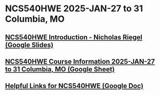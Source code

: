 # NCS540HWE 2025-JAN-27 to 31 Columbia, MO
## [NCS540HWE Introduction - Nicholas Riegel (Google Slides)](https://docs.google.com/presentation/d/1xNxTPAsbsyCG9Evn9vKkqPD9SkOpsoBtB9mbSOeYvIM/edit?usp=sharing)

## [NCS540HWE Course Information 2025-JAN-27 to 31 Columbia, MO (Google Sheet)](https://docs.google.com/document/d/10BNhmTMcDNVKwmIK8Owhrehymq2TrtbPbQV6gQPCRB0/edit?usp=sharing)

## [Helpful Links for NCS540HWE (Google Doc)](https://docs.google.com/document/d/1dTGRx88uR-L1Ivlynb-9a4cDjnyS_0-wYkltnnT7f0I/edit?usp=sharing)

<!-- ## [Mid Course Feedback NCS540HWE 2025-JAN-27 to 31 Columbia, MO EST (Google Form)]()

<!-- Comment -->
